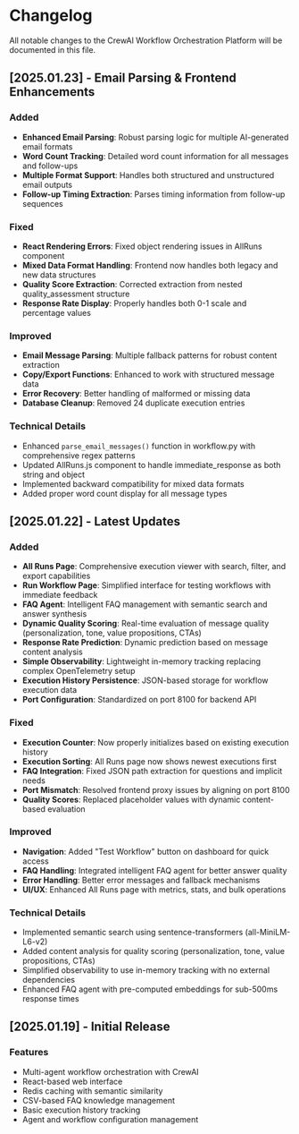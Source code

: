 # Changelog

All notable changes to the CrewAI Workflow Orchestration Platform will be documented in this file.

## [2025.01.23] - Email Parsing & Frontend Enhancements

### Added
- **Enhanced Email Parsing**: Robust parsing logic for multiple AI-generated email formats
- **Word Count Tracking**: Detailed word count information for all messages and follow-ups
- **Multiple Format Support**: Handles both structured and unstructured email outputs
- **Follow-up Timing Extraction**: Parses timing information from follow-up sequences

### Fixed
- **React Rendering Errors**: Fixed object rendering issues in AllRuns component
- **Mixed Data Format Handling**: Frontend now handles both legacy and new data structures
- **Quality Score Extraction**: Corrected extraction from nested quality_assessment structure
- **Response Rate Display**: Properly handles both 0-1 scale and percentage values

### Improved
- **Email Message Parsing**: Multiple fallback patterns for robust content extraction
- **Copy/Export Functions**: Enhanced to work with structured message data
- **Error Recovery**: Better handling of malformed or missing data
- **Database Cleanup**: Removed 24 duplicate execution entries

### Technical Details
- Enhanced `parse_email_messages()` function in workflow.py with comprehensive regex patterns
- Updated AllRuns.js component to handle immediate_response as both string and object
- Implemented backward compatibility for mixed data formats
- Added proper word count display for all message types

## [2025.01.22] - Latest Updates

### Added
- **All Runs Page**: Comprehensive execution viewer with search, filter, and export capabilities
- **Run Workflow Page**: Simplified interface for testing workflows with immediate feedback
- **FAQ Agent**: Intelligent FAQ management with semantic search and answer synthesis
- **Dynamic Quality Scoring**: Real-time evaluation of message quality (personalization, tone, value propositions, CTAs)
- **Response Rate Prediction**: Dynamic prediction based on message content analysis
- **Simple Observability**: Lightweight in-memory tracking replacing complex OpenTelemetry setup
- **Execution History Persistence**: JSON-based storage for workflow execution data
- **Port Configuration**: Standardized on port 8100 for backend API

### Fixed
- **Execution Counter**: Now properly initializes based on existing execution history
- **Execution Sorting**: All Runs page now shows newest executions first
- **FAQ Integration**: Fixed JSON path extraction for questions and implicit needs
- **Port Mismatch**: Resolved frontend proxy issues by aligning on port 8100
- **Quality Scores**: Replaced placeholder values with dynamic content-based evaluation

### Improved
- **Navigation**: Added "Test Workflow" button on dashboard for quick access
- **FAQ Handling**: Integrated intelligent FAQ agent for better answer quality
- **Error Handling**: Better error messages and fallback mechanisms
- **UI/UX**: Enhanced All Runs page with metrics, stats, and bulk operations

### Technical Details
- Implemented semantic search using sentence-transformers (all-MiniLM-L6-v2)
- Added content analysis for quality scoring (personalization, tone, value propositions, CTAs)
- Simplified observability to use in-memory tracking with no external dependencies
- Enhanced FAQ agent with pre-computed embeddings for sub-500ms response times

## [2025.01.19] - Initial Release

### Features
- Multi-agent workflow orchestration with CrewAI
- React-based web interface
- Redis caching with semantic similarity
- CSV-based FAQ knowledge management
- Basic execution history tracking
- Agent and workflow configuration management